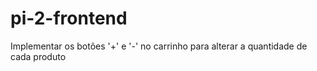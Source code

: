 # pi-2-frontend

Implementar os botões '+' e '-' no carrinho para alterar a quantidade de cada produto
